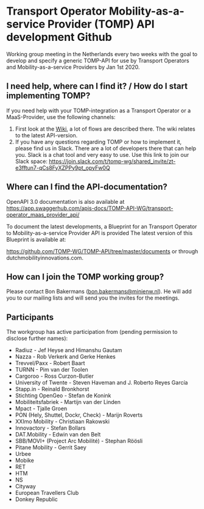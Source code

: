 Transport Operator Mobility-as-a-service Provider (TOMP) API development Github
====

Working group meeting in the Netherlands every two weeks with the goal to develop 
and specify a generic TOMP-API for use by Transport Operators and Mobility-as-a-service Providers by Jan 1st 2020.

I need help, where can I find it? / How do I start implementing TOMP?
---
If you need help with your TOMP-integration as a Transport Operator or a MaaS-Provider, use the following channels:
 1. First look at the [Wiki](https://github.com/TOMP-WG/TOMP-API/wiki), a lot of flows are described there. The wiki relates to the latest API-version.
 2. If you have any questions regarding TOMP or how to implement it, please find us in Slack. There are a lot of developers there that can help you. Slack is a chat tool and very easy to use. Use this link to join our Slack space: https://join.slack.com/t/tomp-wg/shared_invite/zt-e3fftun7-qCs8FyXZPPy9pt_opyFw0Q

Where can I find the API-documentation?
---
OpenAPI 3.0 documentation is also available at https://app.swaggerhub.com/apis-docs/TOMP-API-WG/transport-operator_maas_provider_api/

To document the latest developments, a Blueprint for an Transport Operator to Mobility-as-a-service Provider API is provided
The latest version of this Blueprint is available at:

https://github.com/TOMP-WG/TOMP-API/tree/master/documents or through dutchmobilityinnovations.com.

How can I join the TOMP working group?
---
Please contact Bon Bakermans (bon.bakermans@minienw.nl). He will add you to our mailing lists and will send you the invites for the meetings.

Participants
---
The workgroup has active participation from (pending permission to disclose further names):

- Radiuz - Jef Heyse and Himanshu Gautam
- Nazza - Rob Verkerk and Gerke Henkes
- Trevvel/Paxx - Robert Baart
- TURNN - Pim van der Toolen
- Cargoroo - Ross Curzon-Butler
- University of Twente - Steven Haveman and J. Roberto Reyes García
- Stapp.in - Reinald Bronkhorst
- Stichting OpenGeo - Stefan de Konink
- Mobiliteitsfabriek - Martijn van der Linden
- Mpact - Tjalle Groen
- PON (Hely, Shuttel, Dockr, Check) - Marijn Roverts
- XXImo Mobility - Christiaan Rakowski
- Innovactory - Stefan Bollars
- DAT.Mobility - Edwin van den Belt
- SBB/MOVI+ (Project Arc Mobilité) - Stephan Röösli
- Pitane Mobility - Gerrit Saey
- Urbee
- Mobike
- RET
- HTM
- NS
- Cityway
- European Travellers Club
- Donkey Republic
